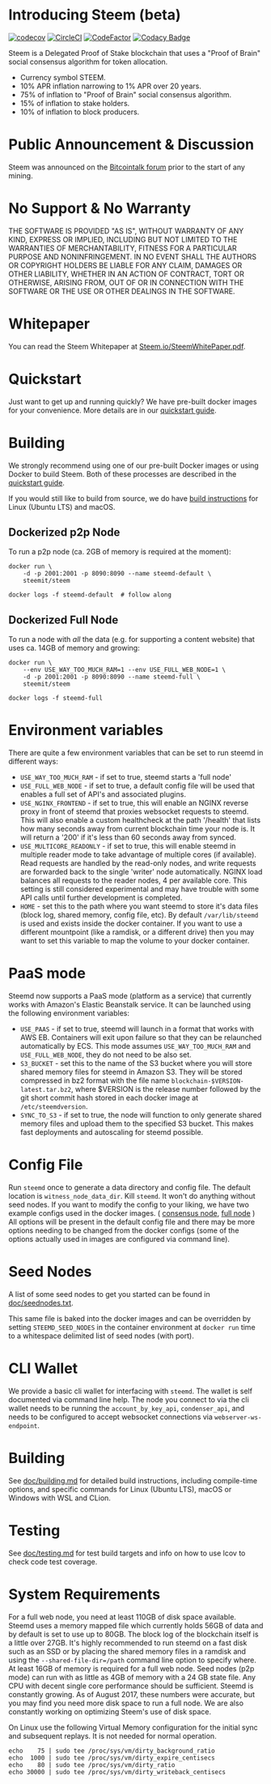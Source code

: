 # Introducing Steem (beta) 
[![codecov](https://codecov.io/gh/SteemCommunity/steem/branch/master/graph/badge.svg)](https://codecov.io/gh/SteemCommunity/steem)
[![CircleCI](https://circleci.com/gh/SteemCommunity/steem/tree/master.svg?style=svg&circle-token=1a4596835bd47cb4a67fceace819623e5f36b111)](https://circleci.com/gh/SteemCommunity/steem/tree/master)
[![CodeFactor](https://www.codefactor.io/repository/github/steemcommunity/steem/badge)](https://www.codefactor.io/repository/github/steemcommunity/steem)
[![Codacy Badge](https://api.codacy.com/project/badge/Grade/ecb625a8952e4da08fcb0df5c1f672b4)](https://www.codacy.com/app/reggaemuffin/steem?utm_source=github.com&amp;utm_medium=referral&amp;utm_content=SteemCommunity/steem&amp;utm_campaign=Badge_Grade)

Steem is a Delegated Proof of Stake blockchain that uses a "Proof of Brain" social consensus algorithm for token allocation.

  - Currency symbol STEEM.
  - 10% APR inflation narrowing to 1% APR over 20 years.
  - 75% of inflation to "Proof of Brain" social consensus algorithm.
  - 15% of inflation to stake holders.
  - 10% of inflation to block producers.

# Public Announcement & Discussion

Steem was announced on the
[Bitcointalk forum](https://bitcointalk.org/index.php?topic=1410943.new) prior to
the start of any mining.

# No Support & No Warranty

THE SOFTWARE IS PROVIDED "AS IS", WITHOUT WARRANTY OF ANY KIND, EXPRESS OR
IMPLIED, INCLUDING BUT NOT LIMITED TO THE WARRANTIES OF MERCHANTABILITY,
FITNESS FOR A PARTICULAR PURPOSE AND NONINFRINGEMENT. IN NO EVENT SHALL THE
AUTHORS OR COPYRIGHT HOLDERS BE LIABLE FOR ANY CLAIM, DAMAGES OR OTHER
LIABILITY, WHETHER IN AN ACTION OF CONTRACT, TORT OR OTHERWISE, ARISING
FROM, OUT OF OR IN CONNECTION WITH THE SOFTWARE OR THE USE OR OTHER DEALINGS
IN THE SOFTWARE.

# Whitepaper

You can read the Steem Whitepaper at [Steem.io/SteemWhitePaper.pdf](https://steem.io/SteemWhitePaper.pdf).

# Quickstart

Just want to get up and running quickly? We have pre-built docker images for your convenience. More details are in our [quickstart guide](https://github.com/steemit/steem/blob/master/doc/exchangequickstart.md).

# Building

We strongly recommend using one of our pre-built Docker images or using Docker to build Steem. Both of these processes are described in the [quickstart guide](https://github.com/steemit/steem/blob/master/doc/exchangequickstart.md).

If you would still like to build from source, we do have [build instructions](https://github.com/steemit/steem/blob/master/doc/building.md) for Linux (Ubuntu LTS) and macOS.

## Dockerized p2p Node

To run a p2p node (ca. 2GB of memory is required at the moment):

    docker run \
        -d -p 2001:2001 -p 8090:8090 --name steemd-default \
        steemit/steem

    docker logs -f steemd-default  # follow along

## Dockerized Full Node

To run a node with *all* the data (e.g. for supporting a content website)
that uses ca. 14GB of memory and growing:

    docker run \
        --env USE_WAY_TOO_MUCH_RAM=1 --env USE_FULL_WEB_NODE=1 \
        -d -p 2001:2001 -p 8090:8090 --name steemd-full \
        steemit/steem

    docker logs -f steemd-full

# Environment variables

There are quite a few environment variables that can be set to run steemd in different ways:

* `USE_WAY_TOO_MUCH_RAM` - if set to true, steemd starts a 'full node'
* `USE_FULL_WEB_NODE` - if set to true, a default config file will be used that enables a full set of API's and associated plugins.
* `USE_NGINX_FRONTEND` - if set to true, this will enable an NGINX reverse proxy in front of steemd that proxies websocket requests to steemd. This will also enable a custom healthcheck at the path '/health' that lists how many seconds away from current blockchain time your node is. It will return a '200' if it's less than 60 seconds away from synced.
* `USE_MULTICORE_READONLY` - if set to true, this will enable steemd in multiple reader mode to take advantage of multiple cores (if available). Read requests are handled by the read-only nodes, and write requests are forwarded back to the single 'writer' node automatically. NGINX load balances all requests to the reader nodes, 4 per available core. This setting is still considered experimental and may have trouble with some API calls until further development is completed.
* `HOME` - set this to the path where you want steemd to store it's data files (block log, shared memory, config file, etc). By default `/var/lib/steemd` is used and exists inside the docker container. If you want to use a different mountpoint (like a ramdisk, or a different drive) then you may want to set this variable to map the volume to your docker container.

# PaaS mode

Steemd now supports a PaaS mode (platform as a service) that currently works with Amazon's Elastic Beanstalk service. It can be launched using the following environment variables:

* `USE_PAAS` - if set to true, steemd will launch in a format that works with AWS EB. Containers will exit upon failure so that they can be relaunched automatically by ECS. This mode assumes `USE_WAY_TOO_MUCH_RAM` and `USE_FULL_WEB_NODE`, they do not need to be also set.
* `S3_BUCKET` - set this to the name of the S3 bucket where you will store shared memory files for steemd in Amazon S3. They will be stored compressed in bz2 format with the file name `blockchain-$VERSION-latest.tar.bz2`, where $VERSION is the release number followed by the git short commit hash stored in each docker image at `/etc/steemdversion`.
* `SYNC_TO_S3` - if set to true, the node will function to only generate shared memory files and upload them to the specified S3 bucket. This makes fast deployments and autoscaling for steemd possible.

# Config File

Run `steemd` once to generate a data directory and config file. The default location is `witness_node_data_dir`. Kill `steemd`. It won't do anything without seed nodes. If you want to modify the config to your liking, we have two example configs used in the docker images. ( [consensus node](contrib/config-for-docker.ini), [full node](contrib/fullnode.config.ini) ) All options will be present in the default config file and there may be more options needing to be changed from the docker configs (some of the options actually used in images are configured via command line).

# Seed Nodes

A list of some seed nodes to get you started can be found in
[doc/seednodes.txt](doc/seednodes.txt).

This same file is baked into the docker images and can be overridden by
setting `STEEMD_SEED_NODES` in the container environment at `docker run`
time to a whitespace delimited list of seed nodes (with port).

# CLI Wallet

We provide a basic cli wallet for interfacing with `steemd`. The wallet is self documented via command line help. The node you connect to via the cli wallet needs to be running the `account_by_key_api`, `condenser_api`, and needs to be configured to accept websocket connections via `webserver-ws-endpoint`.

# Building

See [doc/building.md](doc/building.md) for detailed build instructions, including
compile-time options, and specific commands for Linux (Ubuntu LTS), macOS or Windows with WSL and CLion.

# Testing

See [doc/testing.md](doc/testing.md) for test build targets and info
on how to use lcov to check code test coverage.

# System Requirements

For a full web node, you need at least 110GB of disk space available. Steemd uses a memory mapped file which currently holds 56GB of data and by default is set to use up to 80GB. The block log of the blockchain itself is a little over 27GB. It's highly recommended to run steemd on a fast disk such as an SSD or by placing the shared memory files in a ramdisk and using the `--shared-file-dir=/path` command line option to specify where. At least 16GB of memory is required for a full web node. Seed nodes (p2p mode) can run with as little as 4GB of memory with a 24 GB state file. Any CPU with decent single core performance should be sufficient. Steemd is constantly growing. As of August 2017, these numbers were accurate, but you may find you need more disk space to run a full node. We are also constantly working on optimizing Steem's use of disk space.

On Linux use the following Virtual Memory configuration for the initial sync and subsequent replays. It is not needed for normal operation.

```
echo    75 | sudo tee /proc/sys/vm/dirty_background_ratio
echo  1000 | sudo tee /proc/sys/vm/dirty_expire_centisecs
echo    80 | sudo tee /proc/sys/vm/dirty_ratio
echo 30000 | sudo tee /proc/sys/vm/dirty_writeback_centisecs
```
